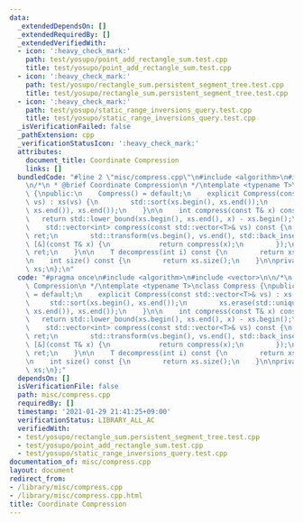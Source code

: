 ```yaml
---
data:
  _extendedDependsOn: []
  _extendedRequiredBy: []
  _extendedVerifiedWith:
  - icon: ':heavy_check_mark:'
    path: test/yosupo/point_add_rectangle_sum.test.cpp
    title: test/yosupo/point_add_rectangle_sum.test.cpp
  - icon: ':heavy_check_mark:'
    path: test/yosupo/rectangle_sum.persistent_segment_tree.test.cpp
    title: test/yosupo/rectangle_sum.persistent_segment_tree.test.cpp
  - icon: ':heavy_check_mark:'
    path: test/yosupo/static_range_inversions_query.test.cpp
    title: test/yosupo/static_range_inversions_query.test.cpp
  _isVerificationFailed: false
  _pathExtension: cpp
  _verificationStatusIcon: ':heavy_check_mark:'
  attributes:
    document_title: Coordinate Compression
    links: []
  bundledCode: "#line 2 \"misc/compress.cpp\"\n#include <algorithm>\n#include <vector>\n\
    \n/*\n * @brief Coordinate Compression\n */\ntemplate <typename T>\nclass Compress\
    \ {\npublic:\n    Compress() = default;\n    explicit Compress(const std::vector<T>&\
    \ vs) : xs(vs) {\n        std::sort(xs.begin(), xs.end());\n        xs.erase(std::unique(xs.begin(),\
    \ xs.end()), xs.end());\n    }\n\n    int compress(const T& x) const {\n     \
    \   return std::lower_bound(xs.begin(), xs.end(), x) - xs.begin();\n    }\n\n\
    \    std::vector<int> compress(const std::vector<T>& vs) const {\n        std::vector<int>\
    \ ret;\n        std::transform(vs.begin(), vs.end(), std::back_inserter(ret),\
    \ [&](const T& x) {\n            return compress(x);\n        });\n        return\
    \ ret;\n    }\n\n    T decompress(int i) const {\n        return xs[i];\n    }\n\
    \n    int size() const {\n        return xs.size();\n    }\n\nprivate:\n    std::vector<T>\
    \ xs;\n};\n"
  code: "#pragma once\n#include <algorithm>\n#include <vector>\n\n/*\n * @brief Coordinate\
    \ Compression\n */\ntemplate <typename T>\nclass Compress {\npublic:\n    Compress()\
    \ = default;\n    explicit Compress(const std::vector<T>& vs) : xs(vs) {\n   \
    \     std::sort(xs.begin(), xs.end());\n        xs.erase(std::unique(xs.begin(),\
    \ xs.end()), xs.end());\n    }\n\n    int compress(const T& x) const {\n     \
    \   return std::lower_bound(xs.begin(), xs.end(), x) - xs.begin();\n    }\n\n\
    \    std::vector<int> compress(const std::vector<T>& vs) const {\n        std::vector<int>\
    \ ret;\n        std::transform(vs.begin(), vs.end(), std::back_inserter(ret),\
    \ [&](const T& x) {\n            return compress(x);\n        });\n        return\
    \ ret;\n    }\n\n    T decompress(int i) const {\n        return xs[i];\n    }\n\
    \n    int size() const {\n        return xs.size();\n    }\n\nprivate:\n    std::vector<T>\
    \ xs;\n};"
  dependsOn: []
  isVerificationFile: false
  path: misc/compress.cpp
  requiredBy: []
  timestamp: '2021-01-29 21:41:25+09:00'
  verificationStatus: LIBRARY_ALL_AC
  verifiedWith:
  - test/yosupo/rectangle_sum.persistent_segment_tree.test.cpp
  - test/yosupo/point_add_rectangle_sum.test.cpp
  - test/yosupo/static_range_inversions_query.test.cpp
documentation_of: misc/compress.cpp
layout: document
redirect_from:
- /library/misc/compress.cpp
- /library/misc/compress.cpp.html
title: Coordinate Compression
---
```

